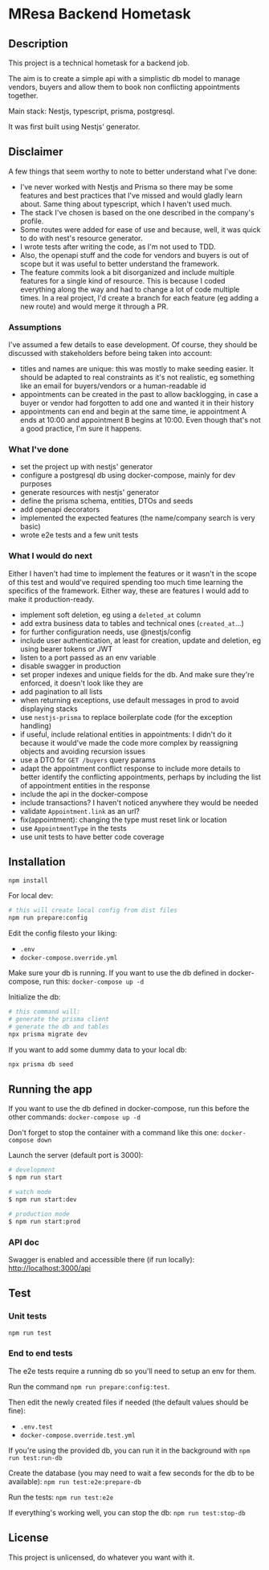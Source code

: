 # MResa Backend Hometask

## Description

This project is a technical hometask for a backend job.

The aim is to create a simple api with a simplistic db model to manage vendors, buyers and allow them to book non conflicting appointments together.

Main stack: Nestjs, typescript, prisma, postgresql.

It was first built using Nestjs' generator.

## Disclaimer

A few things that seem worthy to note to better understand what I've done:

- I've never worked with Nestjs and Prisma so there may be some features and best practices that I've missed and would gladly learn about. Same thing about typescript, which I haven't used much.
- The stack I've chosen is based on the one described in the company's profile.
- Some routes were added for ease of use and because, well, it was quick to do with nest's resource generator.
- I wrote tests after writing the code, as I'm not used to TDD.
- Also, the openapi stuff and the code for vendors and buyers is out of scope but it was useful to better understand the framework.
- The feature commits look a bit disorganized and include multiple features for a single kind of resource. This is because I coded everything along the way and had to change a lot of code multiple times. In a real project, I'd create a branch for each feature (eg adding a new route) and would merge it through a PR.

### Assumptions

I've assumed a few details to ease development. Of course, they should be discussed with stakeholders before being taken into account:

- titles and names are unique: this was mostly to make seeding easier. It should be adapted to real constraints as it's not realistic, eg something like an email for buyers/vendors or a human-readable id
- appointments can be created in the past to allow backlogging, in case a buyer or vendor had forgotten to add one and wanted it in their history
- appointments can end and begin at the same time, ie appointment A ends at 10:00 and appointment B begins at 10:00. Even though that's not a good practice, I'm sure it happens.

### What I've done

- set the project up with nestjs' generator
- configure a postgresql db using docker-compose, mainly for dev purposes
- generate resources with nestjs' generator
- define the prisma schema, entities, DTOs and seeds
- add openapi decorators
- implemented the expected features (the name/company search is very basic)
- wrote e2e tests and a few unit tests

### What I would do next

Either I haven't had time to implement the features or it wasn't in the scope of this test and would've required spending too much time learning the specifics of the framework. Either way, these are features I would add to make it production-ready.

- implement soft deletion, eg using a `deleted_at` column
- add extra business data to tables and technical ones (`created_at`...)
- for further configuration needs, use @nestjs/config
- include user authentication, at least for creation, update and deletion, eg using bearer tokens or JWT
- listen to a port passed as an env variable
- disable swagger in production
- set proper indexes and unique fields for the db. And make sure they're enforced, it doesn't look like they are
- add pagination to all lists
- when returning exceptions, use default messages in prod to avoid displaying stacks
- use `nestjs-prisma` to replace boilerplate code (for the exception handling)
- if useful, include relational entities in appointments: I didn't do it because it would've made the code more complex by reassigning objects and avoiding recursion issues
- use a DTO for `GET /buyers` query params
- adapt the appointment conflict response to include more details to better identify the conflicting appointments, perhaps by including the list of appointment entities in the response
- include the api in the docker-compose
- include transactions? I haven't noticed anywhere they would be needed
- validate `Appointment.link` as an url?
- fix(appointment): changing the type must reset link or location
- use `AppointmentType` in the tests
- use unit tests to have better code coverage

## Installation

```bash
npm install
```

For local dev:

```bash
# this will create local config from dist files
npm run prepare:config
```

Edit the config filesto your liking:

- `.env`
- `docker-compose.override.yml`

Make sure your db is running. If you want to use the db defined in docker-compose, run this: `docker-compose up -d`

Initialize the db:

```bash
# this command will:
# generate the prisma client
# generate the db and tables
npx prisma migrate dev
```

If you want to add some dummy data to your local db:

```bash
npx prisma db seed
```

## Running the app

If you want to use the db defined in docker-compose, run this before the other commands: `docker-compose up -d`

Don't forget to stop the container with a command like this one: `docker-compose down`

Launch the server (default port is 3000):

```bash
# development
$ npm run start

# watch mode
$ npm run start:dev

# production mode
$ npm run start:prod
```

### API doc

Swagger is enabled and accessible there (if run locally): <http://localhost:3000/api>

## Test

### Unit tests

```bash
npm run test
```

### End to end tests

The e2e tests require a running db so you'll need to setup an env for them.

Run the command `npm run prepare:config:test`.

Then edit the newly created files if needed (the default values should be fine):

- `.env.test`
- `docker-compose.override.test.yml`

If you're using the provided db, you can run it in the background with `npm run test:run-db`

Create the database (you may need to wait a few seconds for the db to be available): `npm run test:e2e:prepare-db`

Run the tests: `npm run test:e2e`

If everything's working well, you can stop the db: `npm run test:stop-db`

## License

This project is unlicensed, do whatever you want with it.
